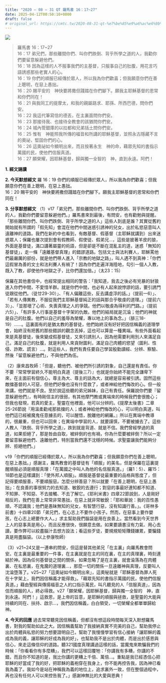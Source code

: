 ```yaml
---
title: "2020 – 08 – 31 QT 羅馬書 16：17~27"
date: 2025-04-12T00:50:10+0800
draft: false
# original_url: https://cmtc.tw/2020-08-31-qt-%e7%be%85%e9%a6%ac%e6%9b%b8-16%ef%bc%9a1727
---
```


![](/images/qt.jpg)
> 羅馬書 16：17\~27  
> 16：17 弟兄們，那些離間你們、叫你們跌倒、背乎所學之道的人，我勸你們要留意躲避他們。  
> 16：18 因為這樣的人不服事我們的主基督，只服事自己的肚腹，用花言巧語誘惑那些老實人的心。  
> 16：19 你們的順服已經傳於眾人，所以我為你們歡喜；但我願意你們在善上聰明，在惡上愚拙。  
> 16：20 賜平安的　神快要將撒但踐踏在你們腳下。願我主耶穌基督的恩常和你們同在！  
> 16：21 與我同工的提摩太，和我的親屬路求、耶孫、所西巴德，問你們安。  
> 16：22 我這代筆寫信的德丟，在主裏面問你們安。  
> 16：23 那接待我、也接待全教會的該猶問你們安。  
> 16：24 城內管銀庫的以拉都和兄弟括土問你們安。  
> 16：25 惟有　神能照我所傳的福音和所講的耶穌基督，並照永古隱藏不言的奧祕，堅固你們的心。  
> 16：26 這奧祕如今顯明出來，而且按著永生　神的命，藉眾先知的書指示萬國的民，使他們信服真道。  
> 16：27 願榮耀，因耶穌基督，歸與獨一全智的　神，直到永遠。阿們！

**1. 經文誦讀**

**2.  今天默想經文**
羅 16：19 你們的順服已經傳於眾人，所以我為你們歡喜；但我願意你們在善上聰明，在惡上愚拙。  
16：20 賜平安的　神快要將撒但踐踏在你們腳下。願我主耶穌基督的恩常和你們同在！

**3. 分享默想經文**
（1）v17「弟兄們，那些離間你們、叫你們跌倒、背乎所學之道的人，我勸你們要留意躲避他們。」羅馬書來到最後，有問安，也有勸勉與提醒。「那些離間你們、叫你們跌倒、背乎所學之道的人」這些人到底是誰？其實從舊約開始就有所謂的「假先知」會混在他們中間迷惑引誘神的兒女，出於私慾惡意叫人遠離神的道路。我們在新約中也看到，有敵基督、假基督（主耶穌就講到）出來迷惑眾人；保羅也屢次提到會有假教師、假使徒、假弟兄…，這些是披著羊皮的狼，外面是基督徒，滿口講著屬靈的術語，但是卻是不斷在混亂主的道，迷惑「無知的基督徒」，走一條「遠離基督真理」的錯謬道路。包括文士與法利賽人，耶穌罵他們最嚴厲的部份，就是他們帶人進入「宗教的地獄之路」，叫人遇不到真神：「你們這假冒為善的文士和法利賽人有禍了！因為你們走遍洋海陸地，勾引一個人入教，既入了教，卻使他作地獄之子，比你們還加倍。」（太23：15）

保羅在其他書信中，也經常提出相同的警告：「我知道，我去之後必有兇暴的豺狼進入你們中間，不愛惜羊群。就是你們中間，也必有人起來說悖謬的話，要引誘門徒跟從他們。（徒廿29-30）」、「有人偏離這些，反去講虛浮的話。」（提前一6）」、「若有人傳異教，不服從我們主耶穌基督純正的話與那合乎敬虔的道理。」（提前六3）」、「並那壞了心術、失喪真理之人的爭競。他們以敬虔為得利的門路。」（提前六5）」、「有許多人行事是基督十字架的仇敵。他們的結局就是沉淪；他們的神就是自己的肚腹。他們以自己的羞辱為榮耀，專以地上的事為念。」（腓三18-19）……。這裏面有的是猶太教的基督徒，他們始終沒有好好把因信稱義的道理學會，始終沒有把舊的那些錯誤的觀念丟掉，這也可以算是一種異端。有些外面看起來是真基督徒，後來變成假基督徒，又來引誘別人，因為他需要利用別人來滿足自己，滿足自己的肚腹，就是利用人來貪財圖利，滿足自己肉體的慾望（圖利、性侵、詐欺、謊言）…。對這些人，我們有責任要自己學習殷勤讀經、分辨、察驗、然後「留意躲避他們」，不與他們為伍。

（2）康來昌牧師：「但是，聽他們、被他們所引誘的對象，自己還是有責任。你不要『常常學習終久不能明白真道（提後三7）』也就是你始終不能完全謙卑下來，在主面前有個信心，尊主為大、尊主的話為大，就總是容易被引誘。固然這些敵擋基督的人可惡，但他們好像也沒有什麼救了，或者神給他們悔改的心。但一般來講，他們就是不良。至於說這些聽的弟兄姊妹，自己有責任。保羅說你們要『留意躲避他們』，有時剛信主的很弱，有其他摩門教或異端來的時候我們會很擔心；但我也發現，若真的愛主，聖靈在他裡面，他可以分辨的。《提摩太後書》二章25-26節說『用溫柔勸戒那抵擋的人；或者神給他們悔改的心，可以明白真道，叫他們這已經被魔鬼任意擄去的，可以醒悟，脫離他的網羅。』所以在異端中教導的，很嚴重，但也可以回來；在異端中學習的人，就要謹慎，不要被擄去了。這些人教人『跌倒、背乎所學之道』，跌到就是背道、就是不信。我們曾經學過的真道，如果拒絕了，那是咎由自取，被絆倒的也有禍，你為什麼要被絆倒？所以一定要留意躲避他們、遠離他們，特別當我們還不沈穩的時候。求聖靈讓我們能夠分辨、拒絕他們。」

v19「你們的順服已經傳於眾人，所以我為你們歡喜；但我願意你們在善上聰明，在惡上愚拙。」感謝主，羅馬教會的基督徒有「順服」的美名，但是保羅在這裏提醒順服必須是順服真理：「在萬國之中叫人為他的名信服真道。」（羅1：5）、羅15：18節也是這樣講到：「使外邦人順服」。順服是基督徒最重要的品格與態度了，但記得要順服善，不要順服惡。怎麼分辨善惡？所以就要「在善上聰明，在惡上愚拙」：在良善的事很努力的去知道、敏銳的去遵行；對惡的事最好連知都不知道、不知罪、不知惡、不去接觸、不去了解它。《耶利米書》四章22節說到，人是剛好相反的，我們在善上常常非常愚拙，在惡上就非常敏銳：「耶和華說：我的百性愚頑，不認識我；他們是愚昧無知的兒女，有智慧行惡，沒有知識行善。」。《哥林多前書》十四章20節「弟兄們，在心志上不要作小孩子。然而，在惡事上要作嬰孩，在心志上總要作大人。」求主幫助我們腦袋是用在良善上。當然看到今天世界上人的惡事真是用心，而且反應很快，很願意去做。如果要讀書沒有力氣、用心去讀，要作弊可以絞盡腦汁去想方設法；看這些歹徒，要規規矩矩賺錢嫌累，要騙錢真是用盡腦袋。（以上參康牧師）

（3）v21\~24又是一連串的問安，但這是替其他弟兄「在主裏」向羅馬教會問安。在主裏是最重要的一件事，在主裏就是在主的同在裏，在主的真理裏，時刻連結於神。因為任何基督徒之間的關係，如果忽略了是在主裏，就會淪落為在肉體裏、在私慾裏，在鬼魔的道理裏…，那麼一切的關係一旦遠離神與真理，反要叫人沈淪墮落了。v25\~27「這奧祕如今顯明出來」，這奧秘就是「耶穌基督為罪人死在十字架上，我們因信稱義才能得救」。「藉眾先知的書指示萬國的民，使他們信服真道。」藉由聖經與傳揚福音之人的口指示萬民，叫凡聽見的人「信服真道」，因為信而順服的人，終必得救。v27「願榮耀，因耶穌基督，歸與獨一全智的　神，直到永遠。阿們！」這救恩，是上帝的旨意，是耶穌的順服與拯救，是聖靈的大能與持續的同在、扶持、啟示…，我們因信稱義，白白領受，一切榮耀全都單單歸給神。

**4. 今天的回應**
過去常常聽見因信稱義，但都沒有想這段時間每天深入默想羅馬書，對我的幫助如此之大。因信稱義幫助了我接納真實不完美的自己，幫助我停止出於肉體與私慾的努力想要證明自己，幫助了我慢慢學習有信心接納「讓耶穌的義成為我的義，讓耶穌的好成為我的好」，也幫助我不是出於肉體，而是出於感恩與信心，來走這條信仰的道路。聽321國度真理講過這樣的話，當魔鬼來欺騙我們的時候：「你看看你有多麼糟」，我們可以這樣回覆牠：「你講我有多糟，你講的不錯，而且你不知道的是，我比你講的更糟上千倍、萬倍…。重點是我已經憑信心把耶穌的好當成了我的好，把耶穌的義袍穿在我身上，你不能再控告我，因為神已看我為義了。我如今是站在神稱我為義的地位上，追求裏外一致，但在整個過程中，再也沒有任何人可以來控告我了。」感謝神無比的大愛與恩典！
